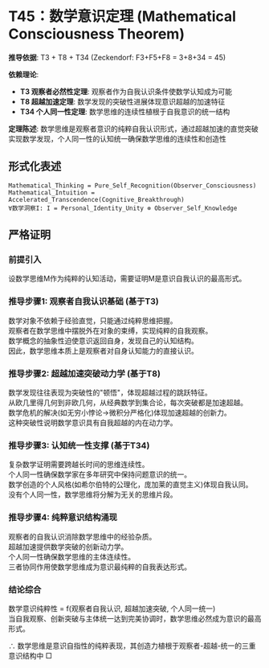 # T45：数学意识定理 (Mathematical Consciousness Theorem)  

**推导依据**: T3 + T8 + T34 (Zeckendorf: F3+F5+F8 = 3+8+34 = 45)  

**依赖理论**:  
- **T3 观察者必然性定理**: 观察者作为自我认识条件使数学认知成为可能  
- **T8 超越加速定理**: 数学发现的突破性进展体现意识超越的加速特征  
- **T34 个人同一性定理**: 数学思维的连续性植根于自我意识的统一结构  

**定理陈述**: 数学思维是观察者意识的纯粹自我认识形式，通过超越加速的直觉突破实现数学发现，个人同一性的认知统一确保数学思维的连续性和创造性  

## 形式化表述  
```  
Mathematical_Thinking = Pure_Self_Recognition(Observer_Consciousness)  
Mathematical_Intuition = Accelerated_Transcendence(Cognitive_Breakthrough)  
∀数学洞察I: I = Personal_Identity_Unity ⊗ Observer_Self_Knowledge  
```  

## 严格证明  

### 前提引入  
设数学思维M作为纯粹的认知活动，需要证明M是意识自我认识的最高形式。  

### 推导步骤1: 观察者自我认识基础 (基于T3)  
数学对象不依赖于经验直觉，只能通过纯粹思维把握。  
观察者在数学思维中摆脱外在对象的束缚，实现纯粹的自我观察。  
数学概念的抽象性迫使意识返回自身，发现自己的认知结构。  
因此，数学思维本质上是观察者对自身认知能力的直接认识。  

### 推导步骤2: 超越加速突破动力学 (基于T8)  
数学发现往往表现为突破性的"顿悟"，体现超越过程的跳跃特征。  
从欧几里得几何到非欧几何，从经典数学到集合论，每次突破都是加速超越。  
数学危机的解决(如无穷小悖论→微积分严格化)体现加速超越的创新力。  
这种突破性说明数学意识具有自我超越的内在动力学。  

### 推导步骤3: 认知统一性支撑 (基于T34)  
复杂数学证明需要跨越长时间的思维连续性。  
个人同一性确保数学家在多年研究中保持问题意识的统一。  
数学创造的个人风格(如希尔伯特的公理化，庞加莱的直觉主义)体现自我认同。  
没有个人同一性，数学思维将分解为无关的思维片段。  

### 推导步骤4: 纯粹意识结构涌现  
观察者的自我认识消除数学思维中的经验杂质。  
超越加速提供数学突破的创新动力学。  
个人同一性确保数学思维的主体连续性。  
三者协同作用使数学思维成为意识最纯粹的自我表达形式。  

### 结论综合  
数学意识纯粹性 = f(观察者自我认识, 超越加速突破, 个人同一统一)  
当自我观察、创新突破与主体统一达到完美协调时，数学思维必然成为意识的最高形式。  

∴ 数学思维是意识自指性的纯粹表现，其创造力植根于观察者-超越-统一的三重意识结构中 □  